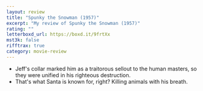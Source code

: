 ```yaml
---
layout: review
title: "Spunky the Snowman (1957)"
excerpt: "My review of Spunky the Snowman (1957)"
rating: ""
letterboxd_url: https://boxd.it/9frtXx
mst3k: false
rifftrax: true
category: movie-review
---
```


- Jeff's collar marked him as a traitorous sellout to the human masters, so they were unified in his righteous destruction.
- That's what Santa is known for, right? Killing animals with his breath.
